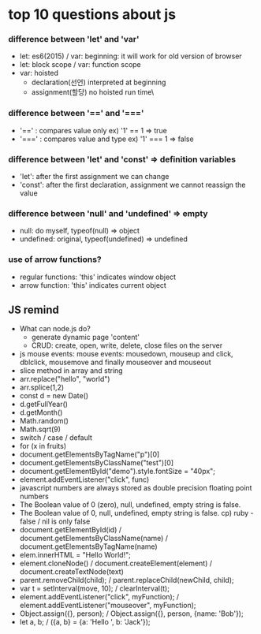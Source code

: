 # top 10 questions about js
### difference between 'let' and 'var'
  - let: es6(2015) / var: beginning: it will work for old version of browser
  - let: block scope / var: function scope
  - var: hoisted
      - declaration(선언) interpreted at beginning
      - assignment(할당) no hoisted run time\

### difference between '==' and '==='
  - '==' : compares value only ex) '1' == 1 => true
  - '===' : compares value and type ex) '1' === 1 => false

### difference between 'let' and 'const' => definition variables
  - 'let': after the first assignment we can change
  - 'const': after the first declaration, assignment we cannot reassign the value

### difference between 'null' and 'undefined' => empty
  - null: do myself, typeof(null) => object
  - undefined: original, typeof(undefined) => undefined

### use of arrow functions?
  - regular functions: 'this' indicates window object
  - arrow function: 'this' indicates current object

## JS remind
- What can node.js do?
  - generate dynamic page 'content'
  - CRUD: create, open, write, delete, close files on the server
- js mouse events: mouse events: mousedown, mouseup and click, dblclick, mousemove and finally mouseover and mouseout
- slice method in array and string
- arr.replace("hello", "world")
- arr.splice(1,2)
- const d = new Date()
- d.getFullYear()
- d.getMonth()
- Math.random()
- Math.sqrt(9)
- switch / case / default
- for (x in fruits)
- document.getElementsByTagName("p")[0]
- document.getElementsByClassName("test")[0]
- document.getElementById("demo").style.fontSize = "40px";
- element.addEventListener("click", func)
- javascript numbers are always stored as double precision floating point numbers
- The Boolean value of 0 (zero), null, undefined, empty string is false.
- The Boolean value of 0, null, undefined, empty string is false. cp) ruby - false / nil is only false
- document.getElementById(id) / document.getElementsByClassName(name) / document.getElementsByTagName(name)
- elem.innerHTML = "Hello World!";
- element.cloneNode() / document.createElement(element) / document.createTextNode(text)
- parent.removeChild(child); / parent.replaceChild(newChild, child);
- var t = setInterval(move, 10); / clearInterval(t);
- element.addEventListener("click", myFunction); / element.addEventListener("mouseover", myFunction);
- Object.assign({}, person); / Object.assign({}, person, {name: 'Bob'});
- let a, b; / ({a, b} = {a: 'Hello ', b: 'Jack'});

